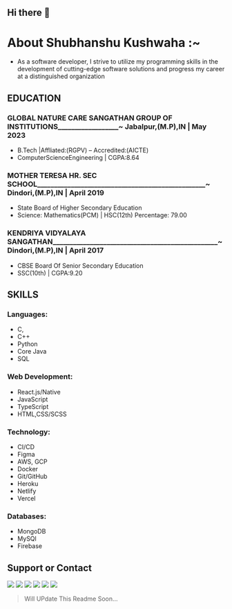 ## Hi there 👋

# About Shubhanshu Kushwaha :~
- As a software developer, I strive to utilize my programming skills in the development of cutting-edge software solutions and progress my career at a distinguished organization

## EDUCATION 

### GLOBAL NATURE CARE SANGATHAN GROUP OF INSTITUTIONS__________________~ Jabalpur,(M.P),IN | May 2023                                           
- B.Tech |Affliated:(RGPV) – Accredited:(AICTE)     
- ComputerScienceEngineering | CGPA:8.64

### MOTHER TERESA HR. SEC SCHOOL__________________________________________________~ Dindori,(M.P),IN | April 2019
- State Board of Higher Secondary Education
- Science: Mathematics(PCM) | HSC(12th) Percentage: 79.00

### KENDRIYA VIDYALAYA SANGATHAN_________________________________________________~ Dindori,(M.P),IN | April 2017   
- CBSE Board Of Senior Secondary Education
- SSC(10th) | CGPA:9.20
 
## SKILLS

### Languages:
  - C,
  - C++
  - Python
  - Core Java
  - SQL
  
### Web Development: 
  - React.js/Native
  - JavaScript
  - TypeScript
  - HTML,CSS/SCSS
 
### Technology: 
  - CI/CD
  - Figma
  - AWS, GCP
  - Docker 
  - Git/GitHub
  - Heroku
  - Netlify
  - Vercel
  
### Databases:
  - MongoDB
  - MySQl
  - Firebase
 
## Support or Contact
<a href="https://twitter.com/intent/follow?screen_name=shubhanshukus15"><img src="https://img.shields.io/badge/Shubhanshu--1507-%231DA1F2.svg?style=for-the-badge&logo=Twitter&logoColor=white"></a>
<a href="https://www.linkedin.com/in/shubhanshu-kushwaha-850b87141/"><img src="https://img.shields.io/badge/linkedin-%230077B5.svg?style=for-the-badge&logo=linkedin&logoColor=white"></a>
<a href="mailto:Shubhanshulushwaha2050@gmail.com"><img src="https://img.shields.io/badge/Gmail-D14836?style=for-the-badge&logo=gmail&logoColor=white"></a>
<a href="https://www.facebook.com/shubhanshu.kushwaha.15/"><img src="https://img.shields.io/badge/Facebook-%231877F2.svg?style=for-the-badge&logo=Facebook&logoColor=white"></a>
<a href="https://https://t.me/Shubhanshu15"><img src="https://img.shields.io/badge/Telegram-2CA5E0?style=for-the-badge&logo=telegram&logoColor=white"></a>
<a href="https://www.instagram.com/shubhanshu15_/"><img src="https://img.shields.io/badge/Shubhanshu15__-%23E4405F.svg?style=for-the-badge&logo=Instagram&logoColor=white"/></a>
> Will UPdate This Readme Soon...

